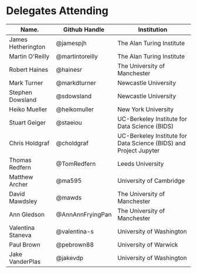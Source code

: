 Delegates Attending
===================

|Name.             |Github Handle    |Institution                |
|------------------|-----------------|---------------------------|
|James Hetherington| @jamespjh       | The Alan Turing Institute |
|Martin O'Reilly   | @martintoreilly | The Alan Turing Institute |
|Robert Haines     | @hainesr    | The University of Manchester |
|Mark Turner| @markdturner   | Newcastle University |
|Stephen Dowsland| @sdowsland   | Newcastle University |
|Heiko Mueller | @heikomuller | New York University |
|Stuart Geiger | @staeiou | UC-Berkeley Institute for Data Science (BIDS)|
|Chris Holdgraf| @choldgraf | UC-Berkeley Institute for Data Science (BIDS) and Project Jupyter|
|Thomas Redfern| @TomRedfern  |Leeds University |
|Matthew Archer| @ma595|University of Cambridge |
|David Mawdsley| @mawds | The University of Manchester |
|Ann Gledson   | @AnnAnnFryingPan | The University of Manchester |
|Valentina Staneva| @valentina-s |University of Washington |
| Paul Brown | @pebrown88 | University of Warwick |
| Jake VanderPlas | @jakevdp | University of Washington |
